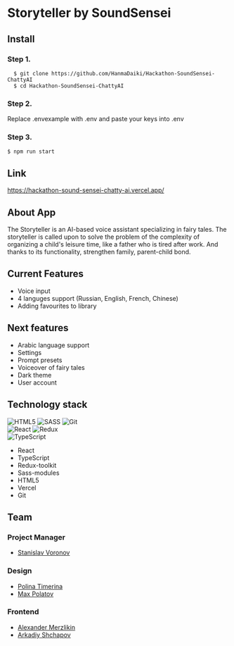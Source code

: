# Storyteller by SoundSensei

## Install

### Step 1.

```
  $ git clone https://github.com/HanmaDaiki/Hackathon-SoundSensei-ChattyAI
  $ cd Hackathon-SoundSensei-ChattyAI
```
  
### Step 2.
 
Replace .envexample with .env and paste your keys into .env

### Step 3.

```
$ npm run start
```

## Link

https://hackathon-sound-sensei-chatty-ai.vercel.app/

## About App

The Storyteller is an AI-based voice assistant specializing in fairy tales. The storyteller is called upon to solve the problem of the complexity of organizing a child's leisure time, like a father who is tired after work. And thanks to its functionality, strengthen family, parent-child bond.

## Current Features

- Voice input
- 4 languges support (Russian, English, French, Chinese)
- Adding favourites to library

## Next features

- Arabic language support
- Settings
- Prompt presets
- Voiceover of fairy tales
- Dark theme
- User account

## Technology stack
![HTML5](https://img.shields.io/badge/html5-%23E34F26.svg?style=for-the-badge&logo=html5&logoColor=white)
![SASS](https://img.shields.io/badge/SASS%20-hotpink.svg?&style=for-the-badge&logo=SASS&logoColor=white)
![Git](https://img.shields.io/badge/git-%23F05033.svg?style=for-the-badge&logo=git&logoColor=white)  
![React](https://img.shields.io/badge/react-%2320232a.svg?style=for-the-badge&logo=react&logoColor=%2361DAFB)
![Redux](https://img.shields.io/badge/redux%20-%23593d88.svg?&style=for-the-badge&logo=redux&logoColor=white")  
![TypeScript](https://img.shields.io/badge/typescript%20-%23007ACC.svg?&style=for-the-badge&logo=typescript&logoColor=white)

- React
- TypeScript
- Redux-toolkit
- Sass-modules
- HTML5
- Vercel
- Git

## Team

### Project Manager

- [Stanislav Voronov](https://t.me/cap_st)

### Design

- [Polina Timerina](https://t.me/ptmrn)
- [Max Polatov](https://t.me/desikobee)

### Frontend

- [Alexander Merzlikin](https://t.me/Daikihanma)
- [Arkadiy Shchapov](https://t.me/arkady_vl)
